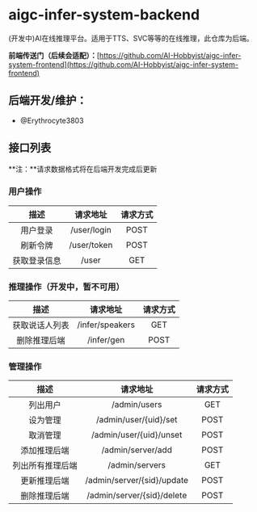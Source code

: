 # aigc-infer-system-backend
(开发中)AI在线推理平台。适用于TTS、SVC等等的在线推理，此仓库为后端。

**前端传送门（后续会适配）：**[https://github.com/AI-Hobbyist/aigc-infer-system-frontend](https://github.com/AI-Hobbyist/aigc-infer-system-frontend)

<!-- **后端开发/维护：**[红血球AE3803](https://github.com/Erythrocyte3803) -->
## 后端开发/维护：
 - @Erythrocyte3803

## 接口列表

**注：**请求数据格式将在后端开发完成后更新

### 用户操作

|     描述     |  请求地址   | 请求方式 |
| :----------: | :---------: | :------: |
|   用户登录   | /user/login |   POST   |
|   刷新令牌   | /user/token |   POST   |
| 获取登录信息 |    /user    |   GET    |

### 推理操作（开发中，暂不可用）

|      描述      |    请求地址     | 请求方式 |
| :------------: | :-------------: | :------: |
| 获取说话人列表 | /infer/speakers |   GET    |
|  删除推理后端  |   /infer/gen    |   POST   |

### 管理操作

|       描述       |          请求地址          | 请求方式 |
| :--------------: | :------------------------: | :------: |
|     列出用户     |        /admin/users        |   GET    |
|     设为管理     |   /admin/user/{uid}/set    |   POST   |
|     取消管理     |  /admin/user/{uid}/unset   |   POST   |
|   添加推理后端   |     /admin/server/add      |   POST   |
| 列出所有推理后端 |       /admin/servers       |   GET    |
|   更新推理后端   | /admin/server/{sid}/update |   POST   |
|   删除推理后端   | /admin/server/{sid}/delete |   POST   |
